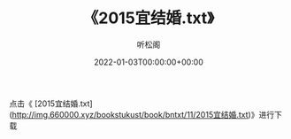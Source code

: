 ﻿---
title:  《2015宜结婚.txt》
date:   2022-01-03T00:00:00+00:00
author: 听松阁
layout: post
permalink: /2015宜结婚/
categories: 小说
tags: [小说]
---

点击《 [2015宜结婚.txt](<a href="http://img.660000.xyz/bookstukust/book/bntxt/11/2015" target=_blank>http://img.660000.xyz/bookstukust/book/bntxt/11/2015宜结婚.txt)》进行下载
